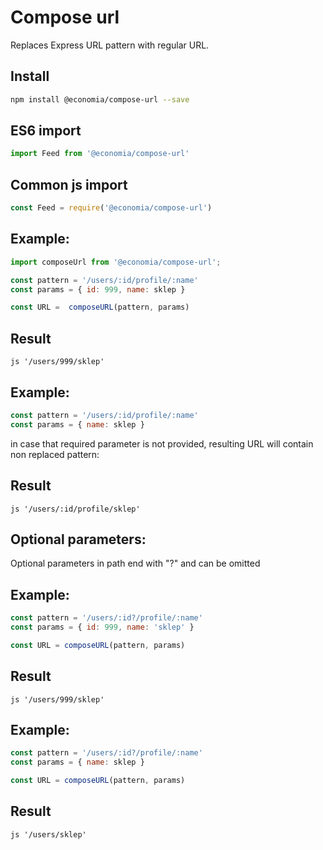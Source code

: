 Compose url
=================

Replaces Express URL pattern with regular URL. 

## Install

```sh
npm install @economia/compose-url --save
```

## ES6 import

```js
import Feed from '@economia/compose-url'
``` 

## Common js import

```js
const Feed = require('@economia/compose-url')
```

## Example:
```js
import composeUrl from '@economia/compose-url';

const pattern = '/users/:id/profile/:name'
const params = { id: 999, name: sklep }

const URL =  composeURL(pattern, params)
````

## Result
``js
  '/users/999/sklep'
``

## Example:
```js
const pattern = '/users/:id/profile/:name'
const params = { name: sklep }
```
in case that required parameter is not provided, resulting URL will contain non replaced pattern:
## Result
``js
  '/users/:id/profile/sklep'
``

## Optional parameters:

Optional parameters in path end with "?" and can be omitted

## Example:
```js
const pattern = '/users/:id?/profile/:name'
const params = { id: 999, name: 'sklep' }

const URL = composeURL(pattern, params)
```
## Result
``js
  '/users/999/sklep'
``
## Example:
```js
const pattern = '/users/:id?/profile/:name'
const params = { name: sklep }

const URL = composeURL(pattern, params)
```
## Result
``js
  '/users/sklep'
``


